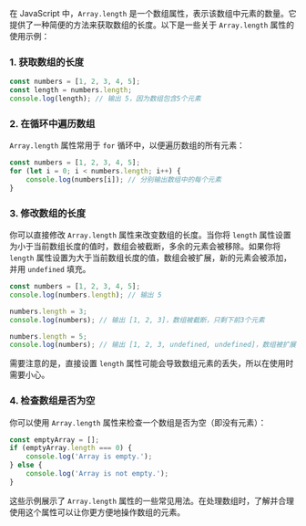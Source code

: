 在 JavaScript 中，`Array.length` 是一个数组属性，表示该数组中元素的数量。它提供了一种简便的方法来获取数组的长度。以下是一些关于 `Array.length` 属性的使用示例：

### 1. 获取数组的长度

```jsx
const numbers = [1, 2, 3, 4, 5];
const length = numbers.length;
console.log(length); // 输出 5，因为数组包含5个元素

```

### 2. 在循环中遍历数组

`Array.length` 属性常用于 `for` 循环中，以便遍历数组的所有元素：

```jsx
const numbers = [1, 2, 3, 4, 5];
for (let i = 0; i < numbers.length; i++) {
    console.log(numbers[i]); // 分别输出数组中的每个元素
}

```

### 3. 修改数组的长度

你可以直接修改 `Array.length` 属性来改变数组的长度。当你将 `length` 属性设置为小于当前数组长度的值时，数组会被截断，多余的元素会被移除。如果你将 `length` 属性设置为大于当前数组长度的值，数组会被扩展，新的元素会被添加，并用 `undefined` 填充。

```jsx
const numbers = [1, 2, 3, 4, 5];
console.log(numbers.length); // 输出 5

numbers.length = 3;
console.log(numbers); // 输出 [1, 2, 3]，数组被截断，只剩下前3个元素

numbers.length = 5;
console.log(numbers); // 输出 [1, 2, 3, undefined, undefined]，数组被扩展，多出的元素用 undefined 填充

```

需要注意的是，直接设置 `length` 属性可能会导致数组元素的丢失，所以在使用时需要小心。

### 4. 检查数组是否为空

你可以使用 `Array.length` 属性来检查一个数组是否为空（即没有元素）：

```jsx
const emptyArray = [];
if (emptyArray.length === 0) {
    console.log('Array is empty.');
} else {
    console.log('Array is not empty.');
}

```

这些示例展示了 `Array.length` 属性的一些常见用法。在处理数组时，了解并合理使用这个属性可以让你更方便地操作数组的元素。